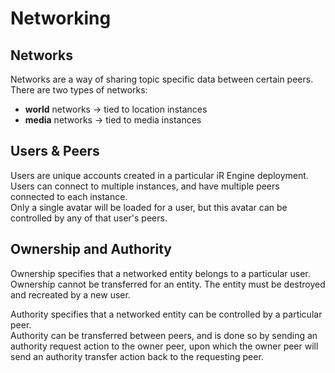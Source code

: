 # Networking

## Networks
Networks are a way of sharing topic specific data between certain peers.  
There are two types of networks:
- **world** networks -> tied to location instances
- **media** networks -> tied to media instances

## Users & Peers
Users are unique accounts created in a particular iR Engine deployment.  
Users can connect to multiple instances, and have multiple peers connected to each instance.  
Only a single avatar will be loaded for a user, but this avatar can be controlled by any of that user's peers.

## Ownership and Authority
Ownership specifies that a networked entity belongs to a particular user.  
Ownership cannot be transferred for an entity. The entity must be destroyed and recreated by a new user. 

Authority specifies that a networked entity can be controlled by a particular peer.  
Authority can be transferred between peers, and is done so by sending an authority request action to the owner peer, upon which the owner peer will send an authority transfer action back to the requesting peer.

